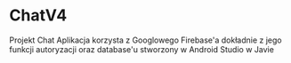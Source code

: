 # ChatV4
Projekt Chat Aplikacja korzysta z Googlowego Firebase'a dokładnie z jego funkcji autoryzacji oraz database'u 
stworzony w Android Studio w Javie
